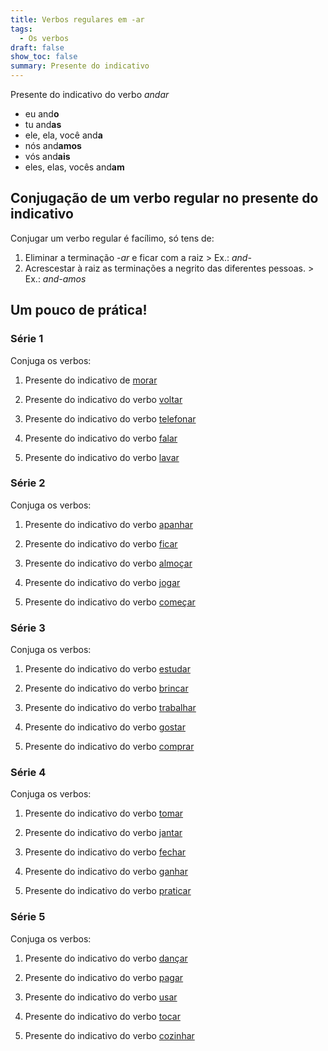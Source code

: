 ```yaml
---
title: Verbos regulares em -ar
tags:
  - Os verbos
draft: false
show_toc: false
summary: Presente do indicativo
---
```

<article>
  
  Presente do indicativo do verbo *andar* 
- eu and**o**
- tu and**as**
- ele, ela, você and**a**
- nós and**amos**
- vós and**ais**
- eles, elas, vocês and**am**

</article>

## Conjugação de um verbo regular no presente do indicativo

Conjugar um verbo regular é facílimo, só tens de:
1. Eliminar a terminação *-ar* e ficar com a raiz > Ex.: *and-*
2. Acrescestar à raiz as terminações a negrito das diferentes pessoas. > Ex.: *and-amos*

## Um pouco de prática!
 
### Série 1

Conjuga os verbos:

1. Presente do indicativo de [morar](https://www.verbos-portugueses.info/pt/praticar/tempos.html#622:morar/1)

2. Presente do indicativo do verbo [voltar](https://www.verbos-portugueses.info/pt/praticar/tempos.html#214:voltar/1)

3. Presente do indicativo do verbo [telefonar](https://www.verbos-portugueses.info/pt/praticar/tempos.html#1110:telefonar/1)

4. Presente do indicativo do verbo [falar](https://www.verbos-portugueses.info/pt/praticar/tempos.html#141:falar/1)

5. Presente do indicativo do verbo [lavar](https://www.verbos-portugueses.info/pt/praticar/tempos.html#282:lavar/1)

### Série 2

Conjuga os verbos:

1. Presente do indicativo do verbo [apanhar](https://www.verbos-portugueses.info/pt/praticar/tempos.html#635:apanhar/1)

2. Presente do indicativo do verbo [ficar](https://www.verbos-portugueses.info/pt/praticar/tempos.html#181:ficar/1)

3. Presente do indicativo do verbo [almoçar](https://www.verbos-portugueses.info/pt/praticar/tempos.html#1100:almocar/1)

4. Presente do indicativo do verbo [jogar](https://www.verbos-portugueses.info/pt/praticar/tempos.html#223:jogar/1)

5. Presente do indicativo do verbo [começar](https://www.verbos-portugueses.info/pt/praticar/tempos.html#263:comecar/1)

### Série 3

Conjuga os verbos:

1. Presente do indicativo do verbo [estudar](https://www.verbos-portugueses.info/pt/praticar/tempos.html#468:estudar/1) 

2. Presente do indicativo do verbo [brincar](https://www.verbos-portugueses.info/pt/praticar/tempos.html#790:brincar/1)

3. Presente do indicativo do verbo [trabalhar](https://www.verbos-portugueses.info/pt/praticar/tempos.html#155:trabalhar/1)

4. Presente do indicativo do verbo [gostar](https://www.verbos-portugueses.info/pt/praticar/tempos.html#169:gostar/1)

5. Presente do indicativo do verbo [comprar](https://www.verbos-portugueses.info/pt/praticar/tempos.html#267:comprar/1)

### Série 4

Conjuga os verbos:

1. Presente do indicativo do verbo [tomar](https://www.verbos-portugueses.info/pt/praticar/tempos.html#157:tomar/1)

2. Presente do indicativo do verbo [jantar](https://www.verbos-portugueses.info/pt/praticar/tempos.html#634:jantar/1)

3. Presente do indicativo do verbo [fechar](https://www.verbos-portugueses.info/pt/praticar/tempos.html#222:fechar/1)

4. Presente do indicativo do verbo [ganhar](https://www.verbos-portugueses.info/pt/praticar/tempos.html#278:ganhar/1)

5. Presente do indicativo do verbo [praticar](https://www.verbos-portugueses.info/pt/praticar/tempos.html#333:praticar/1)

### Série 5

Conjuga os verbos:

1. Presente do indicativo do verbo [dançar](https://www.verbos-portugueses.info/pt/praticar/tempos.html#149:dancar/1)

2. Presente do indicativo do verbo [pagar](https://www.verbos-portugueses.info/pt/praticar/tempos.html#167:pagar/1)

3. Presente do indicativo do verbo [usar](https://www.verbos-portugueses.info/pt/praticar/tempos.html#179:usar/1)

4. Presente do indicativo do verbo [tocar](https://www.verbos-portugueses.info/pt/praticar/tempos.html#202:tocar/1)

5. Presente do indicativo do verbo [cozinhar](https://www.verbos-portugueses.info/pt/praticar/tempos.html#221:cozinhar/1)
